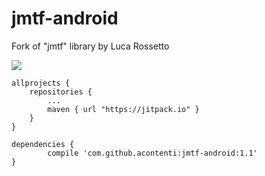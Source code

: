 # jmtf-android

Fork of "jmtf" library by Luca Rossetto

[![](https://jitpack.io/v/acontenti/jmtf-android.svg)](https://jitpack.io/#acontenti/jmtf-android)

	allprojects {
		repositories {
			...
			maven { url "https://jitpack.io" }
		}
	}
	
	dependencies {
	        compile 'com.github.acontenti:jmtf-android:1.1'
	}
